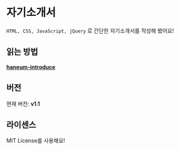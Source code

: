 # 자기소개서
`HTML, CSS, JavaScript, jQuery` 로 간단한 자기소개서를 작성해 봤어요!

## 읽는 방법
[**haneum-introduce**](https://haneum-introduce.netlify.app)

## 버전
현재 버전: **v1.1**

## 라이센스
MIT License를 사용해요!
